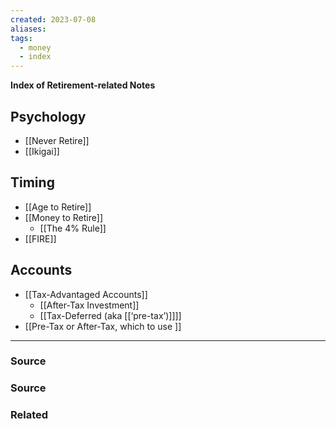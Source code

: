 ```yaml
---
created: 2023-07-08
aliases: 
tags:
  - money
  - index
---
```

**Index of Retirement-related Notes**

## Psychology

- [[Never Retire]]
- [[Ikigai]]

## Timing

- [[Age to Retire]]
- [[Money to Retire]]
    - [[The 4% Rule]]
- [[FIRE]]

## Accounts

- [[Tax-Advantaged Accounts]]
    - [[After-Tax Investment]]
    - [[Tax-Deferred (aka [[‘pre-tax’)]]]]
- [[Pre-Tax or After-Tax, which to use ]]

---

### Source

### Source

### Related